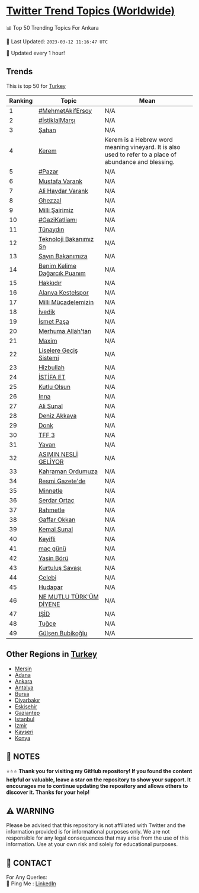 [Twitter Trend Topics (Worldwide)](https://github.com/ErcinDedeoglu/Twitter-Trend-Topics)
==========


📊 Top 50 Trending Topics For Ankara

📆 Last Updated: `2023-03-12 11:16:47 UTC`

🔧 Updated every 1 hour!


## Trends

This is top 50 for [Turkey](</Turkey>)

| Ranking | Topic | Mean |
| ------- | ------------ | ------------ |
| 1 | [#MehmetAkifErsoy](http://twitter.com/search?q=%23MehmetAkifErsoy) | N/A |
| 2 | [#İstiklalMarşı](http://twitter.com/search?q=%23%c4%b0stiklalMar%c5%9f%c4%b1) | N/A |
| 3 | [Şahan](http://twitter.com/search?q=%c5%9eahan) | N/A |
| 4 | [Kerem](http://twitter.com/search?q=Kerem) | Kerem is a Hebrew word meaning vineyard. It is also used to refer to a place of abundance and blessing. |
| 5 | [#Pazar](http://twitter.com/search?q=%23Pazar) | N/A |
| 6 | [Mustafa Varank](http://twitter.com/search?q=Mustafa+Varank) | N/A |
| 7 | [Ali Haydar Varank](http://twitter.com/search?q=Ali+Haydar+Varank) | N/A |
| 8 | [Ghezzal](http://twitter.com/search?q=Ghezzal) | N/A |
| 9 | [Milli Şairimiz](http://twitter.com/search?q=Milli+%c5%9eairimiz) | N/A |
| 10 | [#GaziKatliamı](http://twitter.com/search?q=%23GaziKatliam%c4%b1) | N/A |
| 11 | [Tünaydın](http://twitter.com/search?q=T%c3%bcnayd%c4%b1n) | N/A |
| 12 | [Teknoloji Bakanımız Sn](http://twitter.com/search?q=Teknoloji+Bakan%c4%b1m%c4%b1z+Sn) | N/A |
| 13 | [Sayın Bakanımıza](http://twitter.com/search?q=Say%c4%b1n+Bakan%c4%b1m%c4%b1za) | N/A |
| 14 | [Benim Kelime Dağarcık Puanım](http://twitter.com/search?q=Benim+Kelime+Da%c4%9farc%c4%b1k+Puan%c4%b1m) | N/A |
| 15 | [Hakkıdır](http://twitter.com/search?q=Hakk%c4%b1d%c4%b1r) | N/A |
| 16 | [Alanya Kestelspor](http://twitter.com/search?q=Alanya+Kestelspor) | N/A |
| 17 | [Milli Mücadelemizin](http://twitter.com/search?q=Milli+M%c3%bccadelemizin) | N/A |
| 18 | [İvedik](http://twitter.com/search?q=%c4%b0vedik) | N/A |
| 19 | [İsmet Paşa](http://twitter.com/search?q=%c4%b0smet+Pa%c5%9fa) | N/A |
| 20 | [Merhuma Allah'tan](http://twitter.com/search?q=Merhuma+Allah%27tan) | N/A |
| 21 | [Maxim](http://twitter.com/search?q=Maxim) | N/A |
| 22 | [Liselere Geçiş Sistemi](http://twitter.com/search?q=Liselere+Ge%c3%a7i%c5%9f+Sistemi) | N/A |
| 23 | [Hizbullah](http://twitter.com/search?q=Hizbullah) | N/A |
| 24 | [İSTİFA ET](http://twitter.com/search?q=%c4%b0ST%c4%b0FA+ET) | N/A |
| 25 | [Kutlu Olsun](http://twitter.com/search?q=Kutlu+Olsun) | N/A |
| 26 | [Inna](http://twitter.com/search?q=Inna) | N/A |
| 27 | [Ali Sunal](http://twitter.com/search?q=Ali+Sunal) | N/A |
| 28 | [Deniz Akkaya](http://twitter.com/search?q=Deniz+Akkaya) | N/A |
| 29 | [Donk](http://twitter.com/search?q=Donk) | N/A |
| 30 | [TFF 3](http://twitter.com/search?q=TFF+3) | N/A |
| 31 | [Yavan](http://twitter.com/search?q=Yavan) | N/A |
| 32 | [ASIMIN NESLİ GELİYOR](http://twitter.com/search?q=ASIMIN+NESL%c4%b0+GEL%c4%b0YOR) | N/A |
| 33 | [Kahraman Ordumuza](http://twitter.com/search?q=Kahraman+Ordumuza) | N/A |
| 34 | [Resmi Gazete'de](http://twitter.com/search?q=Resmi+Gazete%27de) | N/A |
| 35 | [Minnetle](http://twitter.com/search?q=Minnetle) | N/A |
| 36 | [Serdar Ortaç](http://twitter.com/search?q=Serdar+Orta%c3%a7) | N/A |
| 37 | [Rahmetle](http://twitter.com/search?q=Rahmetle) | N/A |
| 38 | [Gaffar Okkan](http://twitter.com/search?q=Gaffar+Okkan) | N/A |
| 39 | [Kemal Sunal](http://twitter.com/search?q=Kemal+Sunal) | N/A |
| 40 | [Keyifli](http://twitter.com/search?q=Keyifli) | N/A |
| 41 | [maç günü](http://twitter.com/search?q=ma%c3%a7+g%c3%bcn%c3%bc) | N/A |
| 42 | [Yasin Börü](http://twitter.com/search?q=Yasin+B%c3%b6r%c3%bc) | N/A |
| 43 | [Kurtuluş Savaşı](http://twitter.com/search?q=Kurtulu%c5%9f+Sava%c5%9f%c4%b1) | N/A |
| 44 | [Çelebi](http://twitter.com/search?q=%c3%87elebi) | N/A |
| 45 | [Hudapar](http://twitter.com/search?q=Hudapar) | N/A |
| 46 | [NE MUTLU TÜRK'ÜM DİYENE](http://twitter.com/search?q=NE+MUTLU+T%c3%9cRK%27%c3%9cM+D%c4%b0YENE) | N/A |
| 47 | [IŞİD](http://twitter.com/search?q=I%c5%9e%c4%b0D) | N/A |
| 48 | [Tuğçe](http://twitter.com/search?q=Tu%c4%9f%c3%a7e) | N/A |
| 49 | [Gülşen Bubikoğlu](http://twitter.com/search?q=G%c3%bcl%c5%9fen+Bubiko%c4%9flu) | N/A |



## Other Regions in [Turkey](</Turkey>)

* [Mersin](</Turkey/Mersin.md>)
* [Adana](</Turkey/Adana.md>)
* [Ankara](</Turkey/Ankara.md>)
* [Antalya](</Turkey/Antalya.md>)
* [Bursa](</Turkey/Bursa.md>)
* [Diyarbakır](</Turkey/Diyarbakır.md>)
* [Eskişehir](</Turkey/Eskişehir.md>)
* [Gaziantep](</Turkey/Gaziantep.md>)
* [Istanbul](</Turkey/Istanbul.md>)
* [Izmir](</Turkey/Izmir.md>)
* [Kayseri](</Turkey/Kayseri.md>)
* [Konya](</Turkey/Konya.md>)



## 📝 NOTES

⭐⭐⭐ **Thank you for visiting my GitHub repository! If you found the content helpful or valuable, leave a star on the repository to show your support. It encourages me to continue updating the repository and allows others to discover it. Thanks for your help!**


## ⚠️ WARNING

Please be advised that this repository is not affiliated with Twitter and the information provided is for informational purposes only. We are not responsible for any legal consequences that may arise from the use of this information. Use at your own risk and solely for educational purposes.


## 📨 CONTACT

 For Any Queries:  
            🏓 Ping Me : [LinkedIn](https://www.linkedin.com/in/ercindedeoglu/)
